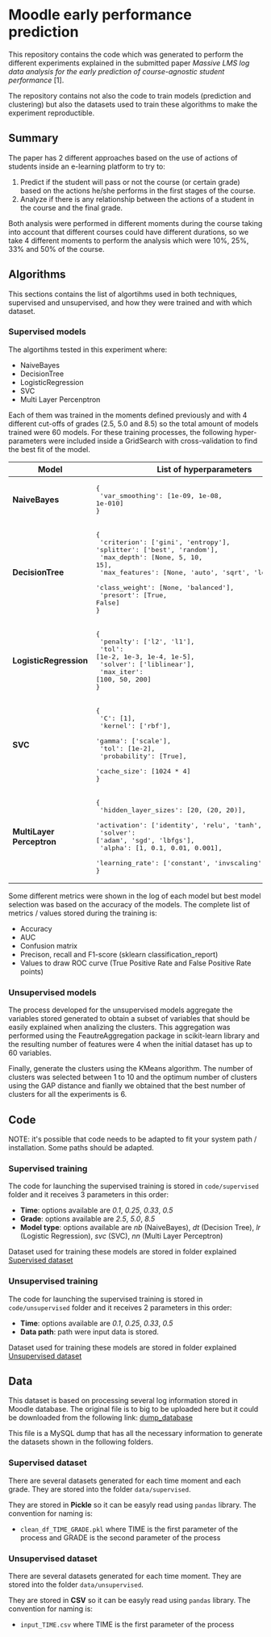 # Moodle early performance prediction

This repository contains the code which was generated to perform the different experiments explained in the submitted paper *Massive LMS log data analysis for the early prediction of course-agnostic student performance* [1].

The repository contains not also the code to train models (prediction and clustering) but also the datasets used to train these algorithms to make the experiment reproductible.

## Summary

The paper has 2 different approaches based on the use of actions of students inside an e-learning platform to try to:

1. Predict if the student will pass or not the course (or certain grade) based on the actions he/she performs in the first stages of the course.
2. Analyze if there is any relationship between the actions of a student in the course and the final grade.

Both analysis were performed in different moments during the course taking into account that different courses could have different durations, so we take 4 different moments to perform the analysis which were 10%, 25%, 33% and 50% of the course.

## Algorithms

This sections contains the list of algortihms used in both techniques, supervised and unsupervised, and how they were trained and with which dataset.

### Supervised models

The algortihms tested in this experiment where:

* NaiveBayes
* DecisionTree
* LogisticRegression
* SVC
* Multi Layer Percenptron

Each of them was trained in the moments defined previously and with 4 different cut-offs of grades (2.5, 5.0 and 8.5) so the total amount of models trained were 60 models. For these training processes, the following hyper-parameters were included inside a GridSearch with cross-validation to find the best fit of the model.

| Model                     | List of hyperparameters |
|---------------------------|-------------------------|
| **NaiveBayes**            | <pre lang="python">{<br/> 'var_smoothing': [1e-09, 1e-08, 1e-010]<br/>} </pre>|
| **DecisionTree**          | <pre lang="python">{<br/> 'criterion': ['gini', 'entropy'], 'splitter': ['best', 'random'],<br/> 'max_depth': [None, 5, 10, 15],<br/> 'max_features': [None, 'auto', 'sqrt', 'log2'],<br/> 'class_weight': [None, 'balanced'], <br/> 'presort': [True, False]<br/>}</pre> |
| **LogisticRegression**    | <pre lang="python">{<br/> 'penalty': ['l2', 'l1'],<br/> 'tol': [1e-2, 1e-3, 1e-4, 1e-5],<br/> 'solver': ['liblinear'],<br/> 'max_iter': [100, 50, 200]<br/>}</pre> |
| **SVC**                   | <pre lang="python">{<br/> 'C': [1],<br/> 'kernel': ['rbf'],<br/> 'gamma': ['scale'],<br/> 'tol': [1e-2],<br/> 'probability': [True],<br/> 'cache_size': [1024 * 4]<br/>}</pre> |
| **MultiLayer Perceptron** | <pre lang="python">{<br/> 'hidden_layer_sizes': [20, (20, 20)],<br/> 'activation': ['identity', 'relu', 'tanh', 'relu'],<br/> 'solver': ['adam', 'sgd', 'lbfgs'],<br/> 'alpha': [1, 0.1, 0.01, 0.001],<br/> 'learning_rate': ['constant', 'invscaling', 'adaptive']<br/>}</pre> |

Some different metrics were shown in the log of each model but best model selection was based on the accuracy of the models. The complete list of metrics / values stored during the training is:

* Accuracy
* AUC
* Confusion matrix
* Precison, recall and F1-score (sklearn classification_report)
* Values to draw ROC curve (True Positive Rate and False Positive Rate points)

### Unsupervised models

The process developed for the unsupervised models aggregate the variables stored generated to obtain a subset of variables that should be easily explained when analizing the clusters. This aggregation was performed using the FeautreAggregation package in scikit-learn library and the resulting number of features were 4 when the initial dataset has up to 60 variables.

Finally, generate the clusters using the KMeans algorithm. The number of clusters was selected between 1 to 10 and the optimum number of clusters using the GAP distance and fianlly we obtained that the best number of clusters for all the experiments is 6.

## Code

NOTE: it's possible that code needs to be adapted to fit your system path / installation. Some paths should be adapted.

### Supervised training

The code for launching the supervised training is stored in `code/supervised` folder and it receives 3 parameters in this order:

* **Time**: options available are *0.1*, *0.25*, *0.33*, *0.5*
* **Grade**: options available are *2.5*, *5.0*, *8.5*
* **Model type**: options available are *nb* (NaiveBayes), *dt* (Decision Tree), *lr* (Logistic Regression), *svc* (SVC), *nn* (Multi Layer Perceptron)

Dataset used for training these models are stored in folder explained [Supervised dataset](#supervised-dataset)

### Unsupervised training

The code for launching the supervised training is stored in `code/unsupervised` folder and it receives 2 parameters in this order:

* **Time**: options available are *0.1*, *0.25*, *0.33*, *0.5*
* **Data path**: path were input data is stored.

Dataset used for training these models are stored in folder explained [Unsupervised dataset](#unsupervised-dataset)

## Data 

This dataset is based on processing several log information stored in Moodle database. The original file is to big to be uploaded here but it could be downloaded from the following link: [dump_database](https://storage.googleapis.com/dissertation-data/dissertation-export/mysql-export)

This file is a MySQL dump that has all the necessary information to generate the datasets shown in the following folders.

### Supervised dataset

There are several datasets generated for each time moment and each grade. They are stored into the folder `data/supervised`.

They are stored in **Pickle** so it can be easyly read using `pandas` library. The convention for naming is:

* `clean_df_TIME_GRADE.pkl` where TIME is the first parameter of the process and GRADE is the second parameter of the process

### Unsupervised dataset

There are several datasets generated for each time moment. They are stored into the folder `data/unsupervised`.

They are stored in **CSV** so it can be easyly read using `pandas` library. The convention for naming is:

* `input_TIME.csv` where TIME is the first parameter of the process